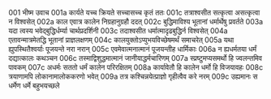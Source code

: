 001	भीष्म उवाच
001a	कार्यते यच्च क्रियते सच्चासच्च कृतं ततः
001c	तत्राश्वसीत सत्कृत्वा असत्कृत्वा न विश्वसेत्
002a	काल एवात्र कालेन निग्रहानुग्रहौ ददत्
002c	बुद्धिमाविश्य भूतानां धर्मार्थेषु प्रवर्तते
003a	यदा त्वस्य भवेद्बुद्धिर्धर्म्या चार्थप्रदर्शिनी
003c	तदाश्वसीत धर्मात्मादृढबुद्धिर्न विश्वसेत्
004a	एतावन्मात्रमेतद्धि भूतानां प्राज्ञलक्षणम्
004c	कालयुक्तोऽप्युभयविच्छेषमर्थं समाचरेत्
005a	यथा ह्युपस्थितैश्वर्याः पूजयन्ते नरा नरान्
005c	एवमेवात्मनात्मानं पूजयन्तीह धार्मिकाः
006a	न ह्यधर्मतया धर्मं दद्यात्कालः कथञ्चन
006c	तस्माद्विशुद्धमात्मानं जानीयाद्धर्मचारिणम्
007a	स्प्रष्टुमप्यसमर्थो हि ज्वलन्तमिव पावकम्
007c	अधर्मः सततो धर्मं कालेन परिरक्षितम्
008a	कार्यावेतौ हि कालेन धर्मो हि विजयावहः
008c	त्रयाणामपि लोकानामालोककरणो भवेत्
009a	तत्र कश्चिन्नयेत्प्राज्ञो गृहीत्वैव करे नरम्
009c	उह्यमानः स धर्मेण धर्मे बहुभयच्छले
